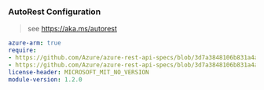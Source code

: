 ### AutoRest Configuration

> see https://aka.ms/autorest

``` yaml
azure-arm: true
require:
- https://github.com/Azure/azure-rest-api-specs/blob/3d7a3848106b831a4a7f46976fe38aa605c4f44d/specification/msi/resource-manager/readme.md
- https://github.com/Azure/azure-rest-api-specs/blob/3d7a3848106b831a4a7f46976fe38aa605c4f44d/specification/msi/resource-manager/readme.go.md
license-header: MICROSOFT_MIT_NO_VERSION
module-version: 1.2.0
```
